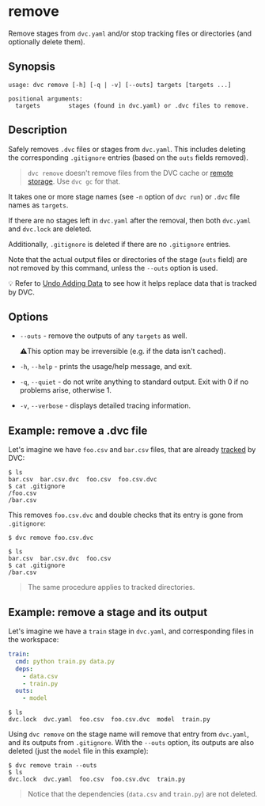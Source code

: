 # remove

Remove stages from `dvc.yaml` and/or stop tracking files or directories (and
optionally delete them).

## Synopsis

```usage
usage: dvc remove [-h] [-q | -v] [--outs] targets [targets ...]

positional arguments:
  targets        stages (found in dvc.yaml) or .dvc files to remove.
```

## Description

Safely removes `.dvc` files or stages from `dvc.yaml`. This includes deleting
the corresponding `.gitignore` entries (based on the `outs` fields removed).

> `dvc remove` doesn't remove files from the DVC <abbr>cache</abbr> or
> [remote storage](/doc/command-reference/remote). Use `dvc gc` for that.

It takes one or more stage names (see `-n` option of `dvc run`) or `.dvc` file
names as `targets`.

If there are no stages left in `dvc.yaml` after the removal, then both
`dvc.yaml` and `dvc.lock` are deleted.

Additionally, `.gitignore` is deleted if there are no `.gitignore` entries.

Note that the actual <abbr>output</abbr> files or directories of the stage
(`outs` field) are not removed by this command, unless the `--outs` option is
used.

💡 Refer to [Undo Adding Data](/doc/user-guide/how-to/stop-tracking-data) to see
how it helps replace data that is tracked by DVC.

## Options

- `--outs` - remove the outputs of any `targets` as well.

  ⚠️This option may be irreversible (e.g. if the data isn't cached).

- `-h`, `--help` - prints the usage/help message, and exit.

- `-q`, `--quiet` - do not write anything to standard output. Exit with 0 if no
  problems arise, otherwise 1.

- `-v`, `--verbose` - displays detailed tracing information.

## Example: remove a .dvc file

Let's imagine we have `foo.csv` and `bar.csv` files, that are already
[tracked](/doc/command-reference/add) by DVC:

```dvc
$ ls
bar.csv  bar.csv.dvc  foo.csv  foo.csv.dvc
$ cat .gitignore
/foo.csv
/bar.csv
```

This removes `foo.csv.dvc` and double checks that its entry is gone from
`.gitignore`:

```dvc
$ dvc remove foo.csv.dvc

$ ls
bar.csv  bar.csv.dvc  foo.csv
$ cat .gitignore
/bar.csv
```

> The same procedure applies to tracked directories.

## Example: remove a stage and its output

Let's imagine we have a `train` stage in `dvc.yaml`, and corresponding files in
the <abbr>workspace</abbr>:

```yaml
train:
  cmd: python train.py data.py
  deps:
    - data.csv
    - train.py
  outs:
    - model
```

```dvc
$ ls
dvc.lock  dvc.yaml  foo.csv  foo.csv.dvc  model  train.py
```

Using `dvc remove` on the stage name will remove that entry from `dvc.yaml`, and
its outputs from `.gitignore`. With the `--outs` option, its outputs are also
deleted (just the `model` file in this example):

```dvc
$ dvc remove train --outs
$ ls
dvc.lock  dvc.yaml  foo.csv  foo.csv.dvc  train.py
```

> Notice that the dependencies (`data.csv` and `train.py`) are not deleted.
